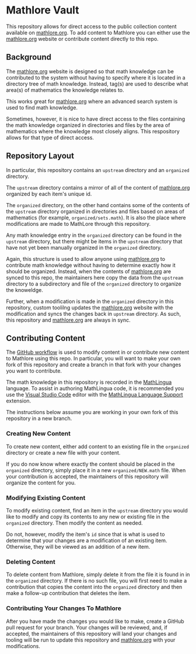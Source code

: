# Mathlore Vault

This repository allows for direct access to the public collection content available on [mathlore.org](https://mathlore.org).  To add content to Mathlore you can either use the [mathlore.org](https://mathlore.org) website or contribute content directly to this repo.

## Background

The [mathlore.org](https://mathlore.org) website is designed so that math knowledge can be contributed to the system without having to specify where it is located in a directory tree of math knowledge.  Instead, tag(s) are used to describe what area(s) of mathematics the knowledge relates to.

This works great for [mathlore.org](https://mathlore.org) where an advanced search system is used to find math knowledge.

Sometimes, however, it is nice to have direct access to the files containing the math knowledge organized in directories and files by the area of mathematics where the knowledge most closely aligns.  This respository allows for that type of direct access.

## Repository Layout

In particular, this repository contains an `upstream` directory and an `organized` directory.

The `upstream` directory contains a mirror of all of the content of [mathlore.org](https://mathlore.org) organized by each item's unique id.

The `organized` directory, on the other hand contains some of the contents of the `upstream` directory organized in directories and files based on areas of mathematics (for example, `organized/sets.math`).  It is also the place where modifications are made to MathLore through this repository.

Any math knowledge entry in the `organized` directory can be found in the `upstream` directory, but there might be items in the `upstream` directory that have not yet been manually organized in the `organized` directory.

Again, this structure is used to allow anyone using [mathlore.org](https://mathlore.org) to contribute math knowledge without having to determine exactly how it should be organized.  Instead, when the contents of [mathlore.org](https://mathlore.org) are synced to this repo, the maintainers here copy the data from the `upstream` directory to a subdirectory and file of the `organized` directory to organize the knoweldge.

Further, when a modification is made in the `organized` directory in this repository, custom toolilng updates the [mathlore.org](https://mathlore.org) website with the modification and syncs the changes back in `upstream` directory.  As such, this repository and [mathlore.org](https://mathlore.org) are always in sync.

## Contributing Content

The [GitHub workflow](https://jarv.is/notes/how-to-pull-request-fork-github/) is used to modify content in or contribute new content to Mathlore using this repo.  In particular, you will want to make your own fork of this repository and create a branch in that fork with your changes you want to contribute.

The math knowledge in this repository is recorded in the [MathLingua](https://github.com/DominicKramer/mathlingua) language.  To assist in authoring MathLingua code, it is recommended you use the [Visual Studio Code](https://code.visualstudio.com/) editor with the [MathLingua Language Support](https://marketplace.visualstudio.com/items?itemName=dominickramer.mathlingua-language-support) extension.

The instructions below assume you are working in your own fork of this repository in a new branch.

### Creating New Content

To create new content, either add content to an existing file in the `organized` directory or create a new file with your content.

If you do now know where exactly the content should be placed in the `organized` directory, simply place it in a new `organized/NEW.math` file.  When your contribution is accepted, the maintainers of this repository will organize the content for you.

### Modifying Existing Content

To modify existing content, find an item in the `upstream` directory you would like to modify and copy its contents to any new or existing file in the `organized` directory.  Then modify the content as needed.

Do not, however, modify the item's `id` since that is what is used to determine that your changes are a modification of an existing item.  Otherwise, they will be viewed as an addition of a new item.

### Deleting Content

To delete content from Mathlore, simply delete it from the file it is found in in the `organized` directory.  If there is no such file, you will first need to make a contribution that copies the content into the `organized` directory and then make a follow-up contribution that deletes the item.

### Contributing Your Changes To Mathlore

After you have made the changes you would like to make, create a GitHub pull request for your branch.  Your changes will be reviewed, and, if accepted, the maintainers of this repository will land your changes and tooling will be run to update this repository and [mathlore.org](https://mathlore.org) with your modifications.
